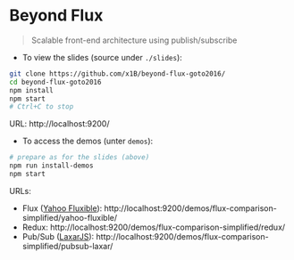 # Beyond Flux

> Scalable front-end architecture using publish/subscribe

- To view the slides (source under `./slides`):

```sh
git clone https://github.com/x1B/beyond-flux-goto2016/
cd beyond-flux-goto2016
npm install
npm start
# Ctrl+C to stop
```

URL: http://localhost:9200/


- To access the demos (unter `demos`):

```sh
# prepare as for the slides (above)
npm run install-demos
npm start
```

URLs:
 - Flux ([Yahoo Fluxible](http://fluxible.io/)): http://localhost:9200/demos/flux-comparison-simplified/yahoo-fluxible/
 - Redux: http://localhost:9200/demos/flux-comparison-simplified/redux/
 - Pub/Sub ([LaxarJS](http://laxarjs.org/)): http://localhost:9200/demos/flux-comparison-simplified/pubsub-laxar/
